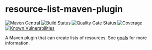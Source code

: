 # resource-list-maven-plugin
[![Maven Central](https://img.shields.io/maven-central/v/com.github.robtimus/resource-list-maven-plugin)](https://search.maven.org/artifact/com.github.robtimus/resource-list-maven-plugin)
[![Build Status](https://github.com/robtimus/resource-list-maven-plugin/actions/workflows/build.yml/badge.svg)](https://github.com/robtimus/resource-list-maven-plugin/actions/workflows/build.yml)
[![Quality Gate Status](https://sonarcloud.io/api/project_badges/measure?project=com.github.robtimus%3Aresource-list-maven-plugin&metric=alert_status)](https://sonarcloud.io/summary/overall?id=com.github.robtimus%3Aresource-list-maven-plugin)
[![Coverage](https://sonarcloud.io/api/project_badges/measure?project=com.github.robtimus%3Aresource-list-maven-plugin&metric=coverage)](https://sonarcloud.io/summary/overall?id=com.github.robtimus%3Aresource-list-maven-plugin)
[![Known Vulnerabilities](https://snyk.io/test/github/robtimus/resource-list-maven-plugin/badge.svg)](https://snyk.io/test/github/robtimus/resource-list-maven-plugin)

A Maven plugin that can create lists of resources. See [goals](https://robtimus.github.io/resource-list-maven-plugin/plugin-info.html) for more information.
